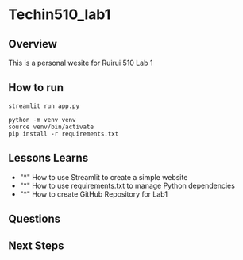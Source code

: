 # Techin510_lab1

## Overview

This is a personal wesite for Ruirui 510 Lab 1

## How to run

```
streamlit run app.py
```

```
python -m venv venv
source venv/bin/activate
pip install -r requirements.txt
```
## Lessons Learns
* "*"
How to use Streamlit to create a simple website
* "*"
How to use requirements.txt to manage Python dependencies
* "*"
How to create GitHub Repository for Lab1


## Questions

## Next Steps